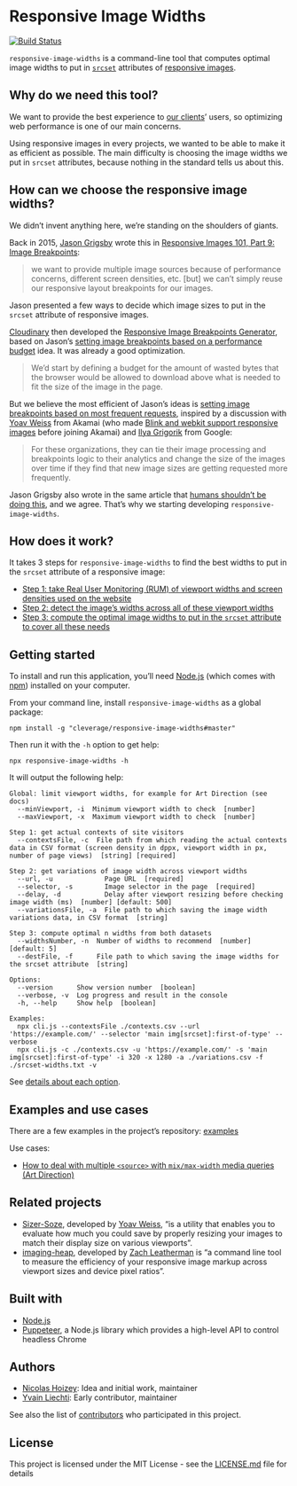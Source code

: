 # Responsive Image Widths

[![Build Status](https://travis-ci.org/cleverage/responsive-image-widths.svg?branch=master)](https://travis-ci.org/cleverage/responsive-image-widths)

`responsive-image-widths` is a command-line tool that computes optimal image widths to put in [`srcset`](https://html.spec.whatwg.org/multipage/embedded-content.html#attr-img-srcset) attributes of [responsive images](https://responsiveimages.org/).

## Why do we need this tool?

We want to provide the best experience to [our clients](https://www.clever-age.com/en/our-work/)’ users, so optimizing web performance is one of our main concerns.

Using responsive images in every projects, we wanted to be able to make it as efficient as possible. The main difficulty is choosing the image widths we put in `srcset` attributes, because nothing in the standard tells us about this.

## How can we choose the responsive image widths?

We didn’t invent anything here, we’re standing on the shoulders of giants.

Back in 2015, [Jason Grigsby](https://cloudfour.com/is/jason-grigsby/) wrote this in [Responsive Images 101, Part 9: Image Breakpoints](https://cloudfour.com/thinks/responsive-images-101-part-9-image-breakpoints/):

> we want to provide multiple image sources because of performance concerns, different screen densities, etc. [but] we can’t simply reuse our responsive layout breakpoints for our images.

Jason presented a few ways to decide which image sizes to put in the `srcset` attribute of responsive images.

[Cloudinary](https://cloudinary.com) then developed the [Responsive Image Breakpoints Generator](https://www.responsivebreakpoints.com/), based on Jason’s [setting image breakpoints based on a performance budget](https://cloudfour.com/thinks/responsive-images-101-part-9-image-breakpoints/#setting-image-breakpoints-based-on-a-performance-budget) idea. It was already a good optimization.

> We’d start by defining a budget for the amount of wasted bytes that the browser would be allowed to download above what is needed to fit the size of the image in the page.

But we believe the most efficient of Jason’s ideas is [setting image breakpoints based on most frequent requests](https://cloudfour.com/thinks/responsive-images-101-part-9-image-breakpoints/#setting-image-breakpoints-based-on-most-frequent-requests), inspired by a discussion with [Yoav Weiss](https://blog.yoav.ws/) from Akamai (who made [Blink and webkit support responsive images](https://blog.yoav.ws/by_the_people/) before joining Akamai) and [Ilya Grigorik](https://www.igvita.com/) from Google:

> For these organizations, they can tie their image processing and breakpoints logic to their analytics and change the size of the images over time if they find that new image sizes are getting requested more frequently.

Jason Grigsby also wrote in the same article that [humans shouldn’t be doing this](https://cloudfour.com/thinks/responsive-images-101-part-9-image-breakpoints/#humans-shouldnt-be-doing-this), and we agree. That’s why we starting developing `responsive-image-widths`.

## How does it work?

It takes 3 steps for `responsive-image-widths` to find the best widths to put in the `srcset` attribute of a responsive image:

- [Step 1: take Real User Monitoring (RUM) of viewport widths and screen densities used on the website](/responsive-image-widths/step1.html)
- [Step 2: detect the image’s widths across all of these viewport widths](/responsive-image-widths/step2.html)
- [Step 3: compute the optimal image widths to put in the `srcset` attribute to cover all these needs](/responsive-image-widths/step3.html)

## Getting started

To install and run this application, you’ll need [Node.js](https://nodejs.org/en/download/) (which comes with [npm](http://npmjs.com)) installed on your computer.

From your command line, install `responsive-image-widths` as a global package:

```
npm install -g "cleverage/responsive-image-widths#master"
```

Then run it with the `-h` option to get help:

```
npx responsive-image-widths -h
```

It will output the following help:

```
Global: limit viewport widths, for example for Art Direction (see docs)
  --minViewport, -i  Minimum viewport width to check  [number]
  --maxViewport, -x  Maximum viewport width to check  [number]

Step 1: get actual contexts of site visitors
  --contextsFile, -c  File path from which reading the actual contexts data in CSV format (screen density in dppx, viewport width in px, number of page views)  [string] [required]

Step 2: get variations of image width across viewport widths
  --url, -u             Page URL  [required]
  --selector, -s        Image selector in the page  [required]
  --delay, -d           Delay after viewport resizing before checking image width (ms)  [number] [default: 500]
  --variationsFile, -a  File path to which saving the image width variations data, in CSV format  [string]

Step 3: compute optimal n widths from both datasets
  --widthsNumber, -n  Number of widths to recommend  [number] [default: 5]
  --destFile, -f      File path to which saving the image widths for the srcset attribute  [string]

Options:
  --version      Show version number  [boolean]
  --verbose, -v  Log progress and result in the console
  -h, --help     Show help  [boolean]

Examples:
  npx cli.js --contextsFile ./contexts.csv --url 'https://example.com/' --selector 'main img[srcset]:first-of-type' --verbose
  npx cli.js -c ./contexts.csv -u 'https://example.com/' -s 'main img[srcset]:first-of-type' -i 320 -x 1280 -a ./variations.csv -f ./srcset-widths.txt -v
```

See [details about each option](/responsive-image-widths/options.html).

## Examples and use cases

There are a few examples in the project’s repository: [examples](https://github.com/cleverage/responsive-image-widths/tree/master/examples)

Use cases:

- [How to deal with multiple `<source>` with `mix/max-width` media queries (Art Direction)](/responsive-image-widths/art-direction.html)

## Related projects

- [Sizer-Soze](https://blog.yoav.ws/who_is_sizer_soze/), developed by [Yoav Weiss](https://github.com/yoavweiss), “is a utility that enables you to evaluate how much you could save by properly resizing your images to match their display size on various viewports”.
- [imaging-heap](https://github.com/filamentgroup/imaging-heap), developed by [Zach Leatherman](https://github.com/zachleat) is “a command line tool to measure the efficiency of your responsive image markup across viewport sizes and device pixel ratios”.

## Built with

* [Node.js](https://nodejs.org/en/)
* [Puppeteer](https://developers.google.com/web/tools/puppeteer/), a Node.js library which provides a high-level API to control headless Chrome

## Authors

* [Nicolas Hoizey](https://github.com/nhoizey): Idea and initial work, maintainer
* [Yvain Liechti](https://github.com/ryuran): Early contributor, maintainer

See also the list of [contributors](https://github.com/cleverage/responsive-image-widths/contributors) who participated in this project.

## License

This project is licensed under the MIT License - see the [LICENSE.md](LICENSE.md) file for details
